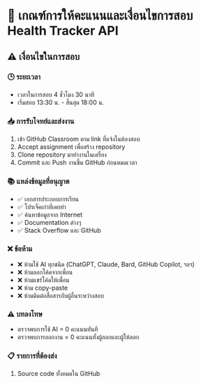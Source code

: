 # 📝 เกณฑ์การให้คะแนนและเงื่อนไขการสอบ Health Tracker API

## ⚠️ เงื่อนไขในการสอบ

### 🕒 ระยะเวลา

- เวลาในการสอบ 4 ชั่วโมง 30 นาที
- เริ่มสอบ 13:30 น. - สิ้นสุด 18:00 น.

### 📥 การรับโจทย์และส่งงาน

1. เข้า GitHub Classroom ตาม link ที่แจ้งในห้องสอบ
2. Accept assignment เพื่อสร้าง repository
3. Clone repository มาทำงานในเครื่อง
4. Commit และ Push งานขึ้น GitHub ก่อนหมดเวลา

### 📚 แหล่งข้อมูลที่อนุญาต

- ✅ เอกสารประกอบการเรียน
- ✅ โปรเจ็คเก่าที่เคยทำ
- ✅ ค้นหาข้อมูลจาก Internet
- ✅ Documentation ต่างๆ
- ✅ Stack Overflow และ GitHub

### ❌ ข้อห้าม

- ❌ ห้ามใช้ AI ทุกชนิด (ChatGPT, Claude, Bard, GitHub Copilot, ฯลฯ)
- ❌ ห้ามลอกโค้ดจากเพื่อน
- ❌ ห้ามแชร์โค้ดให้เพื่อน
- ❌ ห้าม copy-paste
- ❌ ห้ามติดต่อสื่อสารกับผู้อื่นระหว่างสอบ

### ⚠️ บทลงโทษ

- ตรวจพบการใช้ AI = 0 คะแนนทันที
- ตรวจพบการลอกงาน = 0 คะแนนทั้งผู้ลอกและผู้ให้ลอก

### 📋 รายการที่ต้องส่ง

1. Source code ทั้งหมดใน GitHub
